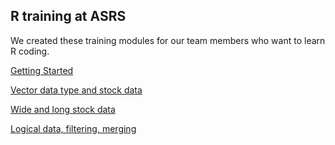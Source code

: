 ## R training at ASRS

We created these training modules for our team members who want to learn R coding.

[Getting Started](rug1.html)   

[Vector data type and stock data](rug2.html)   

[Wide and long stock data](rug3.html)

[Logical data, filtering, merging](rug4.html)


